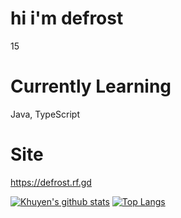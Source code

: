 # hi i'm defrost
15
# Currently Learning
Java, TypeScript
# Site
https://defrost.rf.gd

[![Khuyen's github stats](https://github-readme-stats.vercel.app/api?username=defrxst&count_private=true&show_icons=true&theme=radical&hide_rank=false)](https://github.com/anuraghazra/github-readme-stats)
[![Top Langs](https://github-readme-stats.vercel.app/api/top-langs/?username=defrxst)](https://github.com/defrxst/github-readme-stats)
